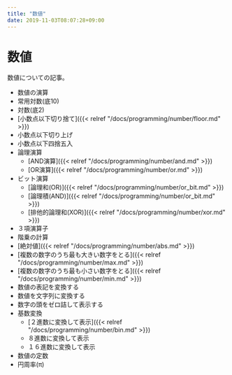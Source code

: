 ```yaml
---
title: "数値"
date: 2019-11-03T08:07:28+09:00
---
```


# 数値

数値についての記事。

- 数値の演算
 - 常用対数(底10)
 - 対数(底2)
 - [小数点以下切り捨て]({{< relref "/docs/programming/number/floor.md" >}})
 - 小数点以下切り上げ
 - 小数点以下四捨五入
 - 論理演算
     - [AND演算]({{< relref "/docs/programming/number/and.md" >}})
     - [OR演算]({{< relref "/docs/programming/number/or.md" >}})
 - ビット演算
     - [論理和(OR)]({{< relref "/docs/programming/number/or_bit.md" >}})
     - [論理積(AND)]({{< relref "/docs/programming/number/or_bit.md" >}})
     - [排他的論理和(XOR)]({{< relref "/docs/programming/number/xor.md" >}})
 - ３項演算子
 - 階乗の計算
 - [絶対値]({{< relref "/docs/programming/number/abs.md" >}})
 - [複数の数字のうち最も大きい数字をとる]({{< relref "/docs/programming/number/max.md" >}})
 - [複数の数字のうち最も小さい数字をとる]({{< relref "/docs/programming/number/min.md" >}})
- 数値の表記を変換する
 - 数値を文字列に変換する
 - 数字の頭をゼロ詰して表示する
 - 基数変換
     - [２進数に変換して表示]({{< relref "/docs/programming/number/bin.md" >}})
     - ８進数に変換して表示
     - １６進数に変換して表示
- 数値の定数
 - 円周率(π)

